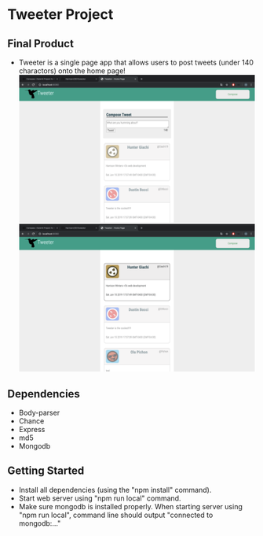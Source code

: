 # Tweeter Project

## Final Product
- Tweeter is a single page app that allows users to post tweets (under 140 charactors) onto the home page!
!["Screenshot of my tweeter app 1"](https://github.com/Harrison2301/tweeter/blob/master/docs/tweet1.png?raw=true)
!["Screenshot of my tweeter app 2"](https://github.com/Harrison2301/tweeter/blob/master/docs/tweet2.png?raw=true)
## Dependencies
- Body-parser
- Chance
- Express 
- md5
- Mongodb

## Getting Started
- Install all dependencies (using the "npm install" command).
- Start web server using "npm run local" command.
- Make sure mongodb is installed properly. When starting server using "npm run local", command line should output "connected to mongodb:..."

